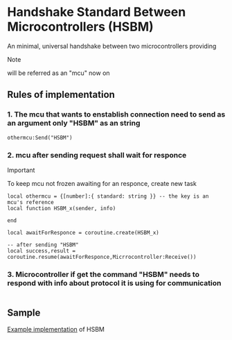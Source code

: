# Handshake Standard Between Microcontrollers (HSBM)

An minimal, universal handshake between two microcontrollers 
providing 

>[!NOTE]
>will be referred as an "mcu" now on

## Rules of implementation

### 1. The mcu that wants to enstablish connection need to send as an argument only "HSBM" as an string
```luau
othermcu:Send("HSBM")
```
### 2. mcu after sending request shall wait for responce
>[!IMPORTANT]
>To keep mcu not frozen awaiting for an responce, create new task

```luau
local othermcu = {[number]:{ standard: string }} -- the key is an mcu's reference
local function HSBM_x(sender, info)
    
end

local awaitForResponce = coroutine.create(HSBM_x)

-- after sending "HSBM"
local success,result = coroutine.resume(awaitForResponce,Micrrocontroller:Receive())
```

### 3. Microcontroller if get the command "HSBM" needs to respond with info about protocol it is using for communication

```luau

```

## Sample

[Example implementation](sample.luau) of HSBM
